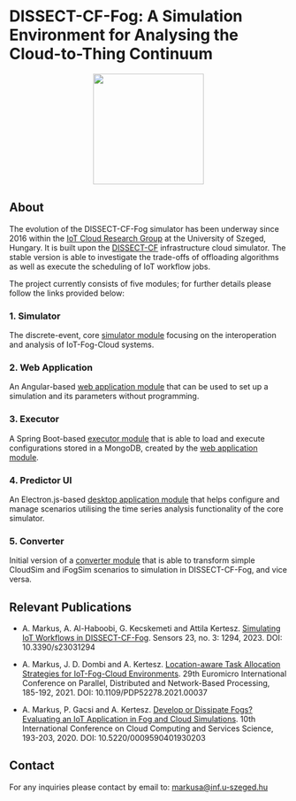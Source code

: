 # DISSECT-CF-Fog: A Simulation Environment for Analysing the Cloud-to-Thing Continuum

<p align="center">
<img width="200" src="https://www.inf.u-szeged.hu/~markusa/dcf-logo-min.png"/>
</p>

## About
The evolution of the DISSECT-CF-Fog simulator has been underway since 2016 within the [IoT Cloud Research Group] at the University of Szeged, Hungary. It is built upon the [DISSECT-CF] infrastructure cloud simulator. The stable version is able to investigate the trade-offs of offloading algorithms as well as execute the scheduling of IoT workflow jobs. 

The project currently consists of five modules; for further details please follow the links provided below:

### 1. Simulator

The discrete-event, core [simulator module] focusing on the interoperation and analysis of IoT-Fog-Cloud systems.

### 2. Web Application

An Angular-based [web application module] that can be used to set up a simulation and its parameters without programming.

### 3. Executor

A Spring Boot-based [executor module] that is able to load and execute configurations stored in a MongoDB, created by the [web application module]. 

### 4. Predictor UI

An Electron.js-based [desktop application module] that helps configure and manage scenarios utilising the time series analysis functionality of the core simulator.

### 5. Converter

Initial version of a [converter module] that is able to transform simple CloudSim and iFogSim scenarios to simulation in DISSECT-CF-Fog, and vice versa.

## Relevant Publications

- A. Markus, A. Al-Haboobi, G. Kecskemeti and Attila Kertesz. [Simulating IoT Workflows in DISSECT-CF-Fog]. Sensors 23, no. 3: 1294, 2023. DOI: 10.3390/s23031294

- A. Markus, J. D. Dombi and A. Kertesz. [Location-aware Task Allocation Strategies for IoT-Fog-Cloud Environments]. 29th Euromicro International Conference on Parallel, Distributed and Network-Based Processing, 185-192, 2021. DOI: 10.1109/PDP52278.2021.00037

- A. Markus, P. Gacsi and A. Kertesz. [Develop or Dissipate Fogs? Evaluating an IoT Application in Fog and Cloud Simulations]. 10th International Conference on Cloud Computing and Services Science, 193-203, 2020. DOI: 10.5220/0009590401930203

## Contact

For any inquiries please contact by email to: markusa@inf.u-szeged.hu

[DISSECT-CF]: <https://github.com/kecskemeti/dissect-cf>
[IoT Cloud Research Group]: <https://www.sed.inf.u-szeged.hu/iotcloud>

[simulator module]: https://github.com/sed-inf-u-szeged/DISSECT-CF-Fog/tree/master/simulator
[web application module]: <https://github.com/sed-inf-u-szeged/DISSECT-CF-Fog/tree/master/webapp>
[executor module]: https://github.com/sed-inf-u-szeged/DISSECT-CF-Fog/tree/master/executor
[desktop application module]: <https://github.com/sed-inf-u-szeged/DISSECT-CF-Fog/tree/master/predictor-ui>
[converter module]: <https://github.com/sed-inf-u-szeged/DISSECT-CF-Fog/tree/master/converter>

[Simulating IoT Workflows in DISSECT-CF-Fog]: <https://doi.org/10.3390/s23031294>
[Location-aware Task Allocation Strategies for IoT-Fog-Cloud Environments]: <https://doi.org/10.1109/PDP52278.2021.00037>
[Develop or Dissipate Fogs? Evaluating an IoT Application in Fog and Cloud Simulations]: <https://doi.org/10.5220/0009590401930203>
